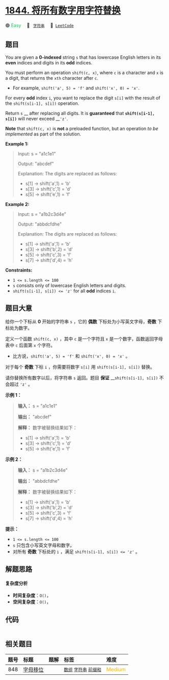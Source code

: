 # [1844. 将所有数字用字符替换](https://leetcode.com/problems/replace-all-digits-with-characters)

🟢 <font color=#15bd66>Easy</font>&emsp; 🔖&ensp; [`字符串`](/tag/string.md)&emsp; 🔗&ensp;[`LeetCode`](https://leetcode.com/problems/replace-all-digits-with-characters)

## 题目

You are given a **0-indexed** string `s` that has lowercase English letters in
its **even** indices and digits in its **odd** indices.

You must perform an operation `shift(c, x)`, where `c` is a character and `x`
is a digit, that returns the `xth` character after `c`.

  * For example, `shift('a', 5) = 'f'` and `shift('x', 0) = 'x'`.

For every **odd** index `i`, you want to replace the digit `s[i]` with the
result of the `shift(s[i-1], s[i])` operation.

Return `s` __ after replacing all digits. It is **guaranteed** that
__`shift(s[i-1], s[i])`__ will never exceed __`'z'`.

**Note** that `shift(c, x)` is **not** a preloaded function, but an operation
_to be implemented_ as part of the solution.



**Example 1:**

> Input: s = "a1c1e1"
> 
> Output: "abcdef"
> 
> Explanation: The digits are replaced as follows:
> - s[1] -> shift('a',1) = 'b'
> - s[3] -> shift('c',1) = 'd'
> - s[5] -> shift('e',1) = 'f'

**Example 2:**

> Input: s = "a1b2c3d4e"
> 
> Output: "abbdcfdhe"
> 
> Explanation: The digits are replaced as follows:
> - s[1] -> shift('a',1) = 'b'
> - s[3] -> shift('b',2) = 'd'
> - s[5] -> shift('c',3) = 'f'
> - s[7] -> shift('d',4) = 'h'



**Constraints:**

  * `1 <= s.length <= 100`
  * `s` consists only of lowercase English letters and digits.
  * `shift(s[i-1], s[i]) <= 'z'` for all **odd** indices `i`.


## 题目大意

给你一个下标从 **0** 开始的字符串 `s` ，它的 **偶数** 下标处为小写英文字母，**奇数** 下标处为数字。

定义一个函数 `shift(c, x)` ，其中 `c` 是一个字符且 `x` 是一个数字，函数返回字母表中 `c` 后面第 `x` 个字符。

  * 比方说，`shift('a', 5) = 'f'` 和 `shift('x', 0) = 'x'` 。

对于每个 **奇数** 下标 `i` ，你需要将数字 `s[i]` 用 `shift(s[i-1], s[i])` 替换。

请你替换所有数字以后，将字符串 `s` 返回。题目 **保证** __`shift(s[i-1], s[i])` 不会超过 `'z'` 。

**示例 1：**

> 
> 
> 
> 
> 
> **输入：** s = "a1c1e1"
> 
> **输出：** "abcdef"
> 
> **解释：** 数字被替换结果如下：
> - s[1] -> shift('a',1) = 'b'
> - s[3] -> shift('c',1) = 'd'
> - s[5] -> shift('e',1) = 'f'

**示例 2：**

> 
> 
> 
> 
> 
> **输入：** s = "a1b2c3d4e"
> 
> **输出：** "abbdcfdhe"
> 
> **解释：** 数字被替换结果如下：
> - s[1] -> shift('a',1) = 'b'
> - s[3] -> shift('b',2) = 'd'
> - s[5] -> shift('c',3) = 'f'
> - s[7] -> shift('d',4) = 'h'

**提示：**

  * `1 <= s.length <= 100`
  * `s` 只包含小写英文字母和数字。
  * 对所有 **奇数** 下标处的 `i` ，满足 `shift(s[i-1], s[i]) <= 'z'` 。


## 解题思路

#### 复杂度分析

- **时间复杂度**：`O()`，
- **空间复杂度**：`O()`，

## 代码

```javascript

```

## 相关题目

<!-- prettier-ignore -->
| 题号 | 标题 | 题解 | 标签 | 难度 |
| :------: | :------ | :------: | :------ | :------ |
| 848 | [字母移位](https://leetcode.com/problems/shifting-letters) |  |  [`数组`](/tag/array.md) [`字符串`](/tag/string.md) [`前缀和`](/tag/prefix-sum.md) | <font color=#ffb800>Medium</font> |